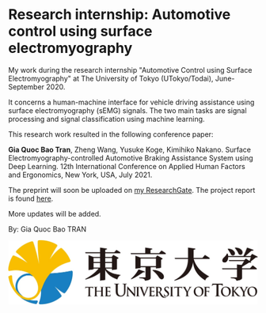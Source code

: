 # Research internship: Automotive control using surface electromyography
My work during the research internship "Automotive Control using Surface Electromyography" at The University of Tokyo (UTokyo/Todai), June-September 2020.

It concerns a human-machine interface for vehicle driving assistance using surface electromyography (sEMG) signals. The two main tasks are signal processing and signal classification using machine learning.

This research work resulted in the following conference paper:

**Gia Quoc Bao Tran**, Zheng Wang, Yusuke Koge, Kimihiko Nakano. Surface Electromyography-controlled Automotive Braking Assistance System using Deep Learning. 12th International Conference on Applied Human Factors and Ergonomics, New York, USA, July 2021.

The preprint will soon be uploaded on [my ResearchGate](https://www.researchgate.net/profile/Gia_Quoc_Bao_Tran). The project report is found [here](https://www.researchgate.net/publication/348182394_Automotive_Control_using_Surface_Electromyography).

More updates will be added.

By: Gia Quoc Bao TRAN 

![UTokyo logo](https://github.com/TRAN-Gia-Quoc-Bao/Project-Automotive-Control-using-Surface-Electromyography/blob/main/UTokyo.jpg)
